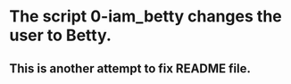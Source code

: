 # The script 0-iam_betty changes the user to Betty.
## This is another attempt to fix README file.

